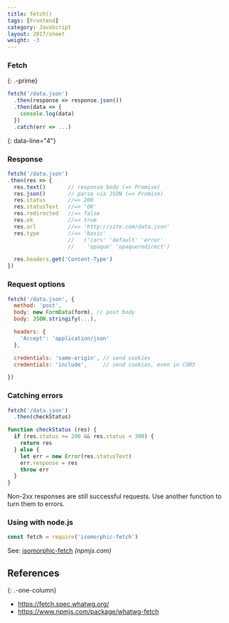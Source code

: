 ```yaml
---
title: fetch()
tags: [Frontend]
category: JavaScript
layout: 2017/sheet
weight: -3
---
```


### Fetch
{: .-prime}

```js
fetch('/data.json')
  .then(response => response.json())
  .then(data => {
    console.log(data)
  })
  .catch(err => ...)
```
{: data-line="4"}

### Response

```js
fetch('/data.json')
.then(res => {
  res.text()       // response body (=> Promise)
  res.json()       // parse via JSON (=> Promise)
  res.status       //=> 200
  res.statusText   //=> 'OK'
  res.redirected   //=> false
  res.ok           //=> true
  res.url          //=> 'http://site.com/data.json'
  res.type         //=> 'basic'
                   //   ('cors' 'default' 'error'
                   //    'opaque' 'opaqueredirect')

  res.headers.get('Content-Type')
})
```

### Request options

```js
fetch('/data.json', {
  method: 'post',
  body: new FormData(form), // post body
  body: JSON.stringify(...),

  headers: {
    'Accept': 'application/json'
  },

  credentials: 'same-origin', // send cookies
  credentials: 'include',     // send cookies, even in CORS

})
```

### Catching errors

```js
fetch('/data.json')
  .then(checkStatus)
```

```js
function checkStatus (res) {
  if (res.status >= 200 && res.status < 300) {
    return res
  } else {
    let err = new Error(res.statusText)
    err.response = res
    throw err
  }
}
```

Non-2xx responses are still successful requests. Use another function to turn them to errors.

### Using with node.js

```js
const fetch = require('isomorphic-fetch')
```

See: [isomorphic-fetch](https://npmjs.com/package/isomorphic-fetch) _(npmjs.com)_

## References
{: .-one-column}

- <https://fetch.spec.whatwg.org/>
- <https://www.npmjs.com/package/whatwg-fetch>
